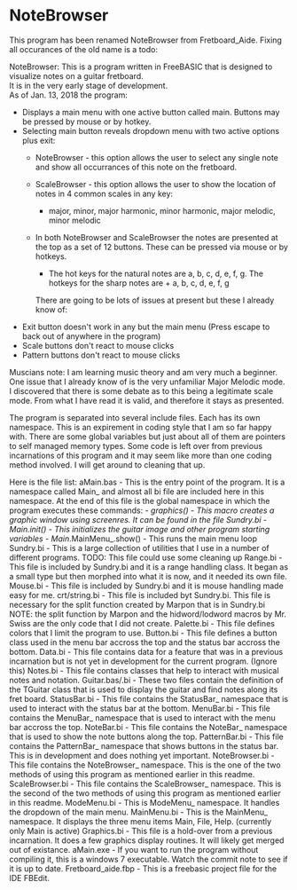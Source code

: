 # NoteBrowser 
This program has been renamed NoteBrowser from Fretboard_Aide. Fixing all occurances of the old name is a todo:  

NoteBrowser: 
This is a program written in FreeBASIC that is designed to visualize notes on a guitar fretboard.  
It is in the very early stage of development.  
As of Jan. 13, 2018 the program: 
- Displays a main menu with one active button called main. Buttons may be pressed by mouse or by hotkey. 
- Selecting main button reveals dropdown menu with two active options plus exit:
  - NoteBrowser - this option allows the user to select any single note and show all occurrances of this note on the fretboard.
  - ScaleBrowser - this option allows the user to show the location of notes in 4 common scales in any key:  
      - major, minor, major harmonic, minor harmonic, major melodic, minor melodic 
  - In both NoteBrowser and ScaleBrowser the notes are presented at the top as a set of 12 buttons. These can be pressed via mouse or by hotkeys. 
    - The hot keys for the natural notes are a, b, c, d, e, f, g. The hotkeys for the sharp notes are <shift> + a, b, c, d, e, f, g  

	There are going to be lots of issues at present but these I already know of: 
- Exit button doesn't work in any but the main menu (Press escape to back out of anywhere in the program)
- Scale buttons don't react to mouse clicks 
- Pattern buttons don't react to mouse clicks 

Muscians note: I am learning music theory and am very much a beginner. One issue that I already know of is the very unfamiliar Major Melodic mode. I discovered that there is some debate as to this being a legitimate scale mode. From what I have read it is valid, and therefore it stays as presented.  

The program is separated into several include files. Each has its own namespace. This is an expirement in coding style that I am so far happy with. 
There are some global variables but just about all of them are pointers to self managed memory types. 
Some code is left over from previous incarnations of this program and it may seem like more than one coding method involved. I will get around to cleaning that up. 

Here is the file list:
	aMain.bas - This is the entry point of the program. It is a namespace called Main_ and almost all bi file are included here in this namespace. At the end of this file is the global namespace in which the program executes these commands: 
		- __graphics()    - This macro creates a graphic window using screenres. It can be found in the file Sundry.bi 
		- Main_.init()    - This initializes the guitar image and other program starting variables 
		- Main_.MainMenu_.show()  - This runs the main menu loop 
Sundry.bi - This is a large collection of utilities that I use in a number of different programs. TODO: This file could use some cleaning up
Range.bi  - This file is included by Sundry.bi and it is a range handling class. It began as a small type but then morphed into what it is now, and it needed its own file. 
Mouse.bi  - This file is included by Sundry.bi and it is mouse handling made easy for me. 
crt/string.bi - This file is included byt Sundry.bi. This file is necessary for the split function created by Marpon that is in Sundry.bi 
NOTE: the split function by Marpon and the hidword/lodword macros by Mr. Swiss are the only code that I did not create. 
Palette.bi  - This file defines colors that I limit the program to use. 
Button.bi - This file defines a button class used in the menu bar accross the top and the status bar accross the bottom. 
Data.bi - This file contains data for a feature that was in a previous incarnation but is not yet in development for the current program. (Ignore this) 
Notes.bi  - This file contains classes that help to interact with musical notes and notation. 
Guitar.bas/.bi  - These two files contain the definition of the TGuitar class that is used to display the guitar and find notes along its fret board. 
StatusBar.bi  - This file contains the StatusBar_ namespace that is used to interact with the status bar at the bottom. 
MenuBar.bi  - This file contains the MenuBar_ namespace that is used to interact with the menu bar accross the top.
NoteBar.bi  - This file contains the NoteBar_ namespace that is used to show the note buttons along the top.
PatternBar.bi - This file contains the PatternBar_ namespace that shows buttons in the status bar. This is in development and does nothing yet important. 
NoteBrowser.bi - This file contains the NoteBrowser_ namespace. This is the one of the two methods of using this program as mentioned earlier in this readme. 
ScaleBrowser.bi   - This file contains the ScaleBrowser_ namespace. This is the second of the two methods of using this program as mentioned earlier in this readme. 
ModeMenu.bi   - This is ModeMenu_ namespace. It handles the dropdown of the main menu. 
MainMenu.bi   - This is the MainMenu_ namespace. It displays the three menu items Main, File, Help. (currently only Main is active) 
Graphics.bi - This file is a hold-over from a previous incarnation. It does a few graphics display routines. It will likely get merged out of existance. 
aMain.exe   - If you want to run the program without compiling it, this is a windows 7 executable. Watch the commit note to see if it is up to date.
Fretboard_aide.fbp  - This is a freebasic project file for the IDE FBEdit. 

